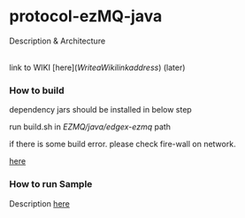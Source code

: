 # protocol-ezMQ-java

Description & Architecture</br></br>

link to WIKI [here]($Write a Wiki link address$) (later)

### How to build 

dependency jars should be installed in below step

run build.sh in *EZMQ/java/edgex-ezmq* path

if there is some build error. please check fire-wall on network.

[here](./edgex-ezmq/README.md)


### How to run Sample

Description [here](./samples/README.md)
